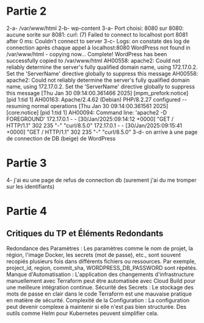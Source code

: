 # Partie 2
2-a- /var/www/html
2-b- wp-content
3-a- Port choisi: 8080
    sur 8080: aucune sorite
    sur 8081: curl: (7) Failed to connect to localhost port 8081 after 0 ms: Couldn't connect to server
3-c- Logs: on constate des log de connection après chaque appel à localhost:8080
    WordPress not found in /var/www/html - copying now...
    Complete! WordPress has been successfully copied to /var/www/html
    AH00558: apache2: Could not reliably determine the server's fully qualified domain name, using 172.17.0.2. Set the 'ServerName' directive globally to suppress this message
    AH00558: apache2: Could not reliably determine the server's fully qualified domain name, using 172.17.0.2. Set the 'ServerName' directive globally to suppress this message
    [Thu Jan 30 09:14:00.361466 2025] [mpm_prefork:notice] [pid 1:tid 1] AH00163: Apache/2.4.62 (Debian) PHP/8.2.27 configured -- resuming normal operations
    [Thu Jan 30 09:14:00.361561 2025] [core:notice] [pid 1:tid 1] AH00094: Command line: 'apache2 -D FOREGROUND'
    172.17.0.1 - - [30/Jan/2025:09:14:12 +0000] "GET / HTTP/1.1" 302 235 "-" "curl/8.5.0"
    172.17.0.1 - - [30/Jan/2025:09:15:41 +0000] "GET / HTTP/1.1" 302 235 "-" "curl/8.5.0"
3-d- on arrive à une page de connection de DB (beige) de WordPress

# Partie 3
4- j'ai eu une page de refus de connection db (surement j'ai du me tromper sur les identifiants)

# Partie 4
## Critiques du TP et Éléments Redondants
Redondance des Paramètres :
Les paramètres comme le nom de projet, la région, l'image Docker, les secrets (mot de passe), etc., sont souvent recopiés plusieurs fois dans différents fichiers ou ressources.
Par exemple, project_id, region, commit_sha, WORDPRESS_DB_PASSWORD sont répétés.
Manque d'Automatisation :
L'application des changements d'infrastructure manuellement avec Terraform peut être automatisée avec Cloud Build pour une meilleure intégration continue.
Sécurité des Secrets :
Le stockage des mots de passe en clair dans le code Terraform est une mauvaise pratique en matière de sécurité.
Complexité de la Configuration :
La configuration peut devenir complexe à maintenir si elle n'est pas bien structurée. Des outils comme Helm pour Kubernetes peuvent simplifier cela.